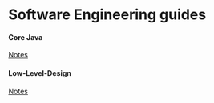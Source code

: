 # **Software Engineering guides**
#### Core Java
[Notes](Notes/Core-Java.md)  
#### Low-Level-Design
[Notes](Notes/Low-Level-Design.md)  
